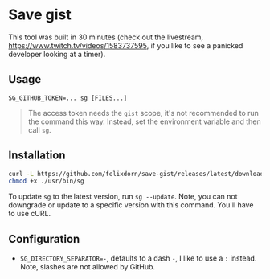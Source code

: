 # Save gist
This tool was built in 30 minutes (check out the livestream, https://www.twitch.tv/videos/1583737595, if you like to see a panicked developer looking at a timer).

## Usage
```
SG_GITHUB_TOKEN=... sg [FILES...]
```
> The access token needs the `gist` scope, it's not recommended to run the command this way. Instead, set the environment variable and then call `sg`.  

## Installation
```bash
curl -L https://github.com/felixdorn/save-gist/releases/latest/download/sg -o /usr/bin/sg
chmod +x ./usr/bin/sg
```

To update `sg` to the latest version, run `sg --update`. Note, you can not downgrade or update to a specific version with this command. You'll have to use cURL.

## Configuration

* `SG_DIRECTORY_SEPARATOR=-`,  defaults to a dash `-`, I like to use a `:` instead. Note, slashes are not allowed by GitHub.